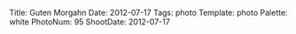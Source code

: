 Title: Guten Morgahn
Date: 2012-07-17
Tags: photo
Template: photo
Palette: white
PhotoNum: 95
ShootDate: 2012-07-17
